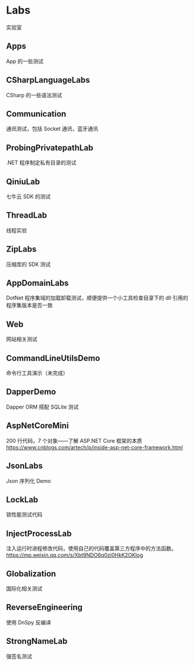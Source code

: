 # Labs

实验室

## Apps

App 的一些测试

## CSharpLanguageLabs

CSharp 的一些语法测试

## Communication

通讯测试，包括 Socket 通讯，蓝牙通讯

## ProbingPrivatepathLab

.NET 程序制定私有目录的测试

## QiniuLab

七牛云 SDK 的测试

## ThreadLab

线程实验

## ZipLabs

压缩库的 SDK 测试

## AppDomainLabs

DotNet 程序集域的加载卸载测试，顺便提供一个小工具检查目录下的 dll 引用的程序集版本是否一致

## Web

网站相关测试

## CommandLineUtilsDemo

命令行工具演示（未完成）

## DapperDemo

Dapper ORM 搭配 SQLite 测试

## AspNetCoreMini

200 行代码，7 个对象——了解 ASP.NET Core 框架的本质<https://www.cnblogs.com/artech/p/inside-asp-net-core-framework.html>

## JsonLabs

Json 序列化 Demo

## LockLab

锁性能测试代码

## InjectProcessLab

注入运行时进程修改代码，使用自己的代码覆盖第三方程序中的方法函数。 <https://mp.weixin.qq.com/s/Xbt9NDO6q0zi0HkK2OKlog>

## Globalization

国际化相关测试

## ReverseEngineering

使用 DnSpy 反编译

## StrongNameLab

强签名测试
